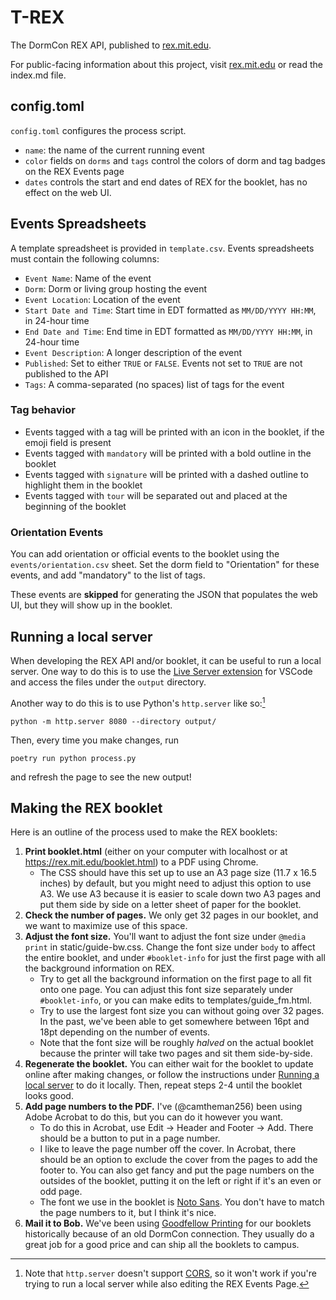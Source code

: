# T-REX

The DormCon REX API, published to [rex.mit.edu].

For public-facing information about this project, visit [rex.mit.edu] or read
the index.md file.

[rex.mit.edu]: https://rex.mit.edu

## config.toml

`config.toml` configures the process script.

- `name`: the name of the current running event
- `color` fields on `dorms` and `tags` control the colors of dorm and tag badges
  on the REX Events page
- `dates` controls the start and end dates of REX for the booklet, has no effect
  on the web UI.

## Events Spreadsheets

A template spreadsheet is provided in `template.csv`. Events spreadsheets must
contain the following columns:

- `Event Name`: Name of the event
- `Dorm`: Dorm or living group hosting the event
- `Event Location`: Location of the event
- `Start Date and Time`: Start time in EDT formatted as `MM/DD/YYYY HH:MM`, in
  24-hour time
- `End Date and Time`: End time in EDT formatted as `MM/DD/YYYY HH:MM`, in
  24-hour time
- `Event Description`: A longer description of the event
- `Published`: Set to either `TRUE` or `FALSE`. Events not set to `TRUE` are not
  published to the API
- `Tags`: A comma-separated (no spaces) list of tags for the event

### Tag behavior

- Events tagged with a tag will be printed with an icon in the booklet, if the
  emoji field is present
- Events tagged with `mandatory` will be printed with a bold outline in the
  booklet
- Events tagged with `signature` will be printed with a dashed outline to
  highlight them in the booklet
- Events tagged with `tour` will be separated out and placed at the beginning of
  the booklet

### Orientation Events

You can add orientation or official events to the booklet using the
`events/orientation.csv` sheet. Set the dorm field to "Orientation" for these
events, and add "mandatory" to the list of tags.

These events are **skipped** for generating the JSON that populates the web UI,
but they will show up in the booklet.

## Running a local server

When developing the REX API and/or booklet, it can be useful to run a local
server. One way to do this is to use the
[Live Server extension](https://marketplace.visualstudio.com/items?itemName=ritwickdey.LiveServer)
for VSCode and access the files under the `output` directory.

Another way to do this is to use Python's `http.server` like so:[^cors]

```shell
python -m http.server 8080 --directory output/
```

Then, every time you make changes, run

```shell
poetry run python process.py
```

and refresh the page to see the new output!

[^cors]:
    Note that `http.server` doesn't support
    [CORS](https://en.wikipedia.org/wiki/Cross-origin_resource_sharing), so it
    won't work if you're trying to run a local server while also editing the REX
    Events Page.

## Making the REX booklet

Here is an outline of the process used to make the REX booklets:

1. **Print booklet.html** (either on your computer with localhost or at
   <https://rex.mit.edu/booklet.html>) to a PDF using Chrome.
   - The CSS should have this set up to use an A3 page size (11.7 x 16.5 inches)
     by default, but you might need to adjust this option to use A3. We use A3
     because it is easier to scale down two A3 pages and put them side by side
     on a letter sheet of paper for the booklet.
2. **Check the number of pages.** We only get 32 pages in our booklet, and we
   want to maximize use of this space.
3. **Adjust the font size.** You'll want to adjust the font size under
   `@media print` in static/guide-bw.css. Change the font size under `body` to
   affect the entire booklet, and under `#booklet-info` for just the first page
   with all the background information on REX.
   - Try to get all the background information on the first page to all fit onto
     one page. You can adjust this font size separately under `#booklet-info`,
     or you can make edits to templates/guide_fm.html.
   - Try to use the largest font size you can without going over 32 pages. In
     the past, we've been able to get somewhere between 16pt and 18pt depending
     on the number of events.
   - Note that the font size will be roughly _halved_ on the actual booklet
     because the printer will take two pages and sit them side-by-side.
4. **Regenerate the booklet.** You can either wait for the booklet to update
   online after making changes, or follow the instructions under
   [Running a local server](#running-a-local-server) to do it locally. Then,
   repeat steps 2-4 until the booklet looks good.
5. **Add page numbers to the PDF.** I've (@camtheman256) been using Adobe
   Acrobat to do this, but you can do it however you want.
   - To do this in Acrobat, use Edit &rarr; Header and Footer &rarr; Add. There
     should be a button to put in a page number.
   - I like to leave the page number off the cover. In Acrobat, there should be
     an option to exclude the cover from the pages to add the footer to. You can
     also get fancy and put the page numbers on the outsides of the booklet,
     putting it on the left or right if it's an even or odd page.
   - The font we use in the booklet is
     [Noto Sans](https://fonts.google.com/noto/specimen/Noto+Sans). You don't
     have to match the page numbers to it, but I think it's nice.
6. **Mail it to Bob.** We've been using
   [Goodfellow Printing](https://goodfellowprinting.com/) for our booklets
   historically because of an old DormCon connection. They usually do a great
   job for a good price and can ship all the booklets to campus.

